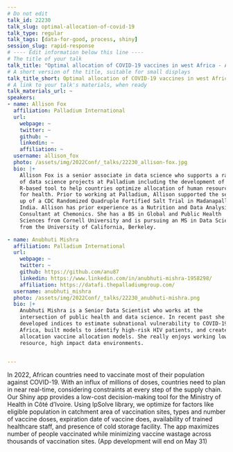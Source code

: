 ```yaml
---
# Do not edit
talk_id: 22230
talk_slug: optimal-allocation-of-covid-19
talk_type: regular
talk_tags: [data-for-good, process, shiny]
session_slug: rapid-response
# ---- Edit information below this line ----
# The title of your talk
talk_title: "Optimal allocation of COVID-19 vaccines in west Africa - A Shiny success story"
# A short version of the title, suitable for small displays
talk_title_short: Optimal allocation of COVID-19 vaccines in west Africa
# A link to your talk's materials, when ready
talk_materials_url: ~
speakers:
- name: Allison Fox
  affiliation: Palladium International
  url:
    webpage: ~
    twitter: ~
    github: ~
    linkedin: ~
    affiliation: ~
  username: allison_fox
  photo: /assets/img/2022Conf/_talks/22230_allison-fox.jpg
  bio: |+
    Allison Fox is a senior associate in data science who supports a range
    of data science projects at Palladium including the development of an
    R-based tool to help countries optimize allocation of human resources
    for health. Prior to working at Palladium, Allison supported the set-
    up of a CDC Randomized Quadruple Fortified Salt Trial in Madanapalle,
    India. Allison has prior experience as a Nutrition and Data Analysis
    Consultant at Chemonics. She has a BS in Global and Public Health
    Sciences from Cornell University and is pursuing an MS in Data Science
    from the University of California, Berkeley.

- name: Anubhuti Mishra
  affiliation: Palladium International
  url:
    webpage: ~
    twitter: ~
    github: https://github.com/anu87
    linkedin: https://www.linkedin.com/in/anubhuti-mishra-1958298/
    affiliation: https://datafi.thepalladiumgroup.com/
  username: anubhuti_mishra
  photo: /assets/img/2022Conf/_talks/22230_anubhuti-mishra.png
  bio: |+
    Anubhuti Mishra is a Senior Data Scientist who works at the
    intersection of public health and data science. In recent past she has
    developed indices to estimate subnational vulnerability to COVID-19 in
    Africa, built models to identify high-risk HIV patients, and created
    allocation vaccine allocation models. She really enjoys working low
    resource, high impact data environments.


---
```


<!-- ABSTRACT ----
Please write abstract below. You may use simple markdown (links, code style, bold, italics)
-->

In 2022, African countries need to vaccinate most of their population against
COVID-19. With an influx of millions of doses, countries need to plan in near
real-time, considering constraints at every step of the supply chain. Our
Shiny app provides a low-cost decision-making tool for the Ministry of Health
in Côté d’Ivoire. Using lpSolve library, we optimize for factors like eligible
population in catchment area of vaccination sites, types and number of vaccine
doses, expiration date of vaccine does, availability of trained healthcare
staff, and presence of cold storage facility. The app maximizes number of people
vaccinated while minimizing vaccine wastage across thousands of vaccination
sites. (App development will end on May 31)

